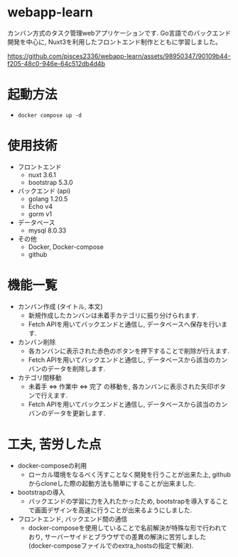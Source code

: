 # webapp-learn
カンバン方式のタスク管理webアプリケーションです.
Go言語でのバックエンド開発を中心に, Nuxt3を利用したフロントエンド制作とともに学習しました。

https://github.com/pisces2336/webapp-learn/assets/98950347/90109b44-f205-48c0-946e-64c512db4d4b

# 起動方法
- `docker compose up -d`

# 使用技術
- フロントエンド
    - nuxt 3.6.1
    - bootstrap 5.3.0
- バックエンド (api)
    - golang 1.20.5
    - Echo v4
    - gorm v1
- データベース
    - mysql 8.0.33
- その他
    - Docker, Docker-compose
    - github

# 機能一覧
- カンバン作成 (タイトル, 本文)
    - 新規作成したカンバンは未着手カテゴリに振り分けられます.
    - Fetch APIを用いてバックエンドと通信し, データベースへ保存を行います.
- カンバン削除
    - 各カンバンに表示された赤色のボタンを押下することで削除が行えます.
    - Fetch APIを用いてバックエンドと通信し, データベースから該当のカンバンのデータを削除します.
- カテゴリ間移動
    - 未着手 ⇔ 作業中 ⇔ 完了 の移動を, 各カンバンに表示された矢印ボタンで行えます.
    - Fetch APIを用いてバックエンドと通信し, データベースから該当のカンバンのデータを更新します.

# 工夫, 苦労した点
- docker-composeの利用
    - ローカル環境をなるべく汚すことなく開発を行うことが出来た上, githubからcloneした際の起動方法も簡単にすることが出来ました.
- bootstrapの導入
    - バックエンドの学習に力を入れたかったため, bootstrapを導入することで画面デザインを高速に行うことが出来るようにしました.
- フロントエンド, バックエンド間の通信
    - docker-composeを使用していることで名前解決が特殊な形で行われており, サーバーサイドとブラウザでの差異の解決に苦労しました (docker-composeファイルでのextra_hostsの指定で解決).
